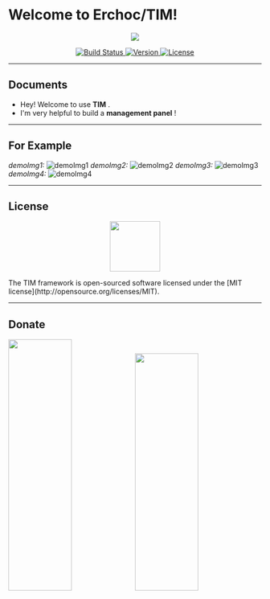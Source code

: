  Welcome to Erchoc/TIM!
=======================

<p align="center">
  <img src="http://ool6x4l46.bkt.clouddn.com/TIM/shields/TIM-logo.svg">
</p>
<p align="center">
  <a href="http://ool6x4l46.bkt.clouddn.com/TIM/shields/TIM-build-passing-brightgreen.svg">
    <img src="http://ool6x4l46.bkt.clouddn.com/TIM/shields/TIM-build-passing-brightgreen.svg" alt="Build Status">
  </a>
  <a href="http://ool6x4l46.bkt.clouddn.com/TIM/shields/TIM-version-v1.0.0-brightgreen.svg">
    <img src="http://ool6x4l46.bkt.clouddn.com/TIM/shields/TIM-version-v1.0.0-brightgreen.svg" alt="Version">
  </a>
  <a href="http://ool6x4l46.bkt.clouddn.com/TIM/shields/TIM-license-MIT-green.svg">
    <img src="http://ool6x4l46.bkt.clouddn.com/TIM/shields/TIM-license-MIT-green.svg" alt="License">
  </a>
</p>

----------

Documents
-------------

- Hey! Welcome to use **TIM** . 
- I'm very helpful to build a **management panel** ! 

----------

For Example
-------------

<p>
  <i>demoImg1:</i>
  <img src="http://ool6x4l46.bkt.clouddn.com/TIM/images/demoImg1.png" alt="demoImg1">
  <i>demoImg2:</i>
  <img src="http://ool6x4l46.bkt.clouddn.com/TIM/images/demoImg2.png" alt="demoImg2">
  <i>demoImg3:</i>
  <img src="http://ool6x4l46.bkt.clouddn.com/TIM/images/demoImg3.png" alt="demoImg3">
  <i>demoImg4:</i>
  <img src="http://ool6x4l46.bkt.clouddn.com/TIM/images/demoImg4.png" alt="demoImg4">
</p>

----------

License
-------------

<p align="center">
  <img height="100" src="https://ocw.mit.edu/images/apple-touch-icon.png">
</p>
The TIM framework is open-sourced software licensed under the [MIT license](http://opensource.org/licenses/MIT).

----------

Donate
-------------

<img width="50%" height="500" src="http://ool6x4l46.bkt.clouddn.com/about-me/wechat-pay.png"><img width="50%" height="472" src="http://ool6x4l46.bkt.clouddn.com/about-me/alipay-pay.jpg">

